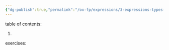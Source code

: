 ```yaml
---
{"dg-publish":true,"permalink":"/ox-fp/expressions/3-expressions-types-and-parametric-polymorphism/"}
---
```


table of contents:

1. 

exercises: 